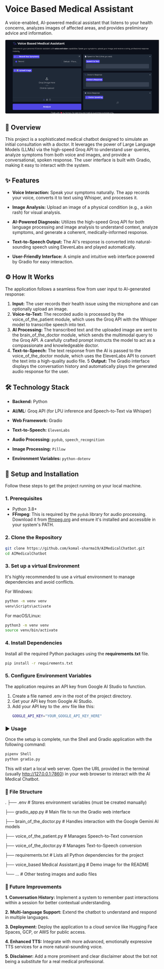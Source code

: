 # Voice Based Medical Assistant 

A voice-enabled, AI-powered medical assistant that listens to your health concerns, analyzes images of affected areas, and provides preliminary advice and information.

![Project Demo](https://github.com/komal-sharma19/Voice-Based-Medical-Assistant/blob/main/Screenshot%202025-08-29%20210329.png)


## 📝 Overview

This project is a sophisticated medical chatbot designed to simulate an initial consultation with a doctor. It leverages the power of Large Language Models (LLMs) via the high-speed Groq API to understand user queries, analyze symptoms from both voice and images, and provide a conversational, spoken response. The user interface is built with Gradio, making it easy to interact with the system.

## ✨ Features
- **Voice Interaction:** Speak your symptoms naturally. The app records your voice, converts it to text using Whisper, and processes it.

- **Image Analysis:** Upload an image of a physical condition (e.g., a skin rash) for visual analysis.

- **AI-Powered Diagnosis:** Utilizes the high-speed Groq API for both language processing and image analysis to understand context, analyze symptoms, and generate a coherent, medically-informed response.

- **Text-to-Speech Output:** The AI's response is converted into natural-sounding speech using ElevenLabs and played automatically.

- **User-Friendly Interface:** A simple and intuitive web interface powered by Gradio for easy interaction.



## ⚙️ How It Works

The application follows a seamless flow from user input to AI-generated response:

1. **Input:** The user records their health issue using the microphone and can optionally upload an image.
2. **Voice-to-Text:** The recorded audio is processed by the voice_of_the_patient module, which uses the Groq API with the Whisper model to transcribe speech into text.
3. **AI Processing:** The transcribed text and the uploaded image are sent to the brain_of_the_doctor module, which sends the multimodal query to the Groq API. A carefully crafted prompt instructs the model to act as a compassionate and knowledgeable doctor.
4. **Text-to-Speech:** The text response from the AI is passed to the voice_of_the_doctor module, which uses the ElevenLabs API to convert the text into a high-quality audio file.
5 **Output:** The Gradio interface displays the conversation history and automatically plays the generated audio response for the user.

## 🛠️ Technology Stack
- **Backend:** Python

- **AI/ML:** Groq API (for LPU inference and Speech-to-Text via Whisper)

- **Web Framework:** Gradio

- **Text-to-Speech:** `ElevenLabs`

- **Audio Processing:** `pydub`, `speech_recognition`

- **Image Processing:** `Pillow`

- **Environment Variables:** `python-dotenv`

## 🚀 Setup and Installation

Follow these steps to get the project running on your local machine.

### 1. Prerequisites

- Python 3.8+
- **FFmpeg**: This is required by the `pydub` library for audio processing. Download it from [ffmpeg.org](https://ffmpeg.org/download.html) and ensure it's installed and accessible in your system's PATH.

### 2. Clone the Repository

```bash
git clone https://github.com/komal-sharma19/AIMedicalChatbot.git
cd AIMedicalChatbot
```

### 3. Set up a virtual Environment
It's highly recommended to use a virtual environment to manage dependencies and avoid conflicts.

For Windows:
```bash
python -m venv venv
venv\Scripts\activate
```

For macOS/Linux:
```bash
python3 -m venv venv
source venv/bin/activate
```

### 4. Install Dependencies
Install all the required Python packages using the **requirements.txt** file.

```bash
pip install -r requirements.txt
```

### 5. Configure Environment Variables
The application requires an API key from Google AI Studio to function.

1. Create a file named .env in the root of the project directory.
2. Get your API key from Google AI Studio.
3. Add your API key to the .env file like this:
   ```bash
   GOOGLE_API_KEY="YOUR_GOOGLE_API_KEY_HERE"
   ```

### ▶️ Usage
Once the setup is complete, run the  Shell and Gradio application with the following command:
```bash
pipenv Shell
python gradio.py
```

This will start a local web server. Open the URL provided in the terminal (usually http://127.0.0.1:7860) in your web browser to interact with the AI Medical Chatbot.

### 📂 File Structure
.
├── .env                  # Stores environment variables (must be created manually)

├── gradio_app.py         # Main file to run the Gradio web interface

├── brain_of_the_doctor.py  # Handles interaction with the Google Gemini AI models

├── voice_of_the_patient.py # Manages Speech-to-Text conversion

├── voice_of_the_doctor.py  # Manages Text-to-Speech conversion

├── requirements.txt      # Lists all Python dependencies for the project

├── voice_based Medical Assistant.jpg # Demo image for the README

└── ...                   # Other testing images and audio files



### 🔮 Future Improvements
**1. Conversation History:** Implement a system to remember past interactions within a session for better contextual understanding.

**2. Multi-language Support:** Extend the chatbot to understand and respond in multiple languages.

**3. Deployment:** Deploy the application to a cloud service like Hugging Face Spaces, GCP, or AWS for public access.

**4. Enhanced TTS:** Integrate with more advanced, emotionally expressive TTS services for a more natural-sounding voice.

**5. Disclaimer:** Add a more prominent and clear disclaimer about the bot not being a substitute for a real medical professional.
